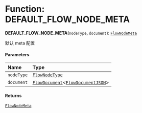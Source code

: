 # Function: DEFAULT\_FLOW\_NODE\_META

**DEFAULT\_FLOW\_NODE\_META**(`nodeType`, `document`): [`FlowNodeMeta`](/auto-docs/free-layout-editor/interfaces/FlowNodeMeta.md)

默认 meta 配置

#### Parameters

| Name | Type |
| :------ | :------ |
| `nodeType` | [`FlowNodeType`](/auto-docs/free-layout-editor/types/FlowNodeType.md) |
| `document` | [`FlowDocument`](/auto-docs/free-layout-editor/classes/FlowDocument.md)<[`FlowDocumentJSON`](/auto-docs/free-layout-editor/types/FlowDocumentJSON.md)> |

#### Returns

[`FlowNodeMeta`](/auto-docs/free-layout-editor/interfaces/FlowNodeMeta.md)
